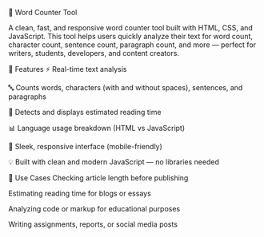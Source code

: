 📝 Word Counter Tool

A clean, fast, and responsive word counter tool built with HTML, CSS, and JavaScript. This tool helps users quickly analyze their text for word count, character count, sentence count, paragraph count, and more — perfect for writers, students, developers, and content creators.

🚀 Features
⚡ Real-time text analysis

🔤 Counts words, characters (with and without spaces), sentences, and paragraphs

🧠 Detects and displays estimated reading time

📊 Language usage breakdown (HTML vs JavaScript)

🎯 Sleek, responsive interface (mobile-friendly)

💡 Built with clean and modern JavaScript — no libraries needed

🔧 Use Cases
Checking article length before publishing

Estimating reading time for blogs or essays

Analyzing code or markup for educational purposes

Writing assignments, reports, or social media posts
